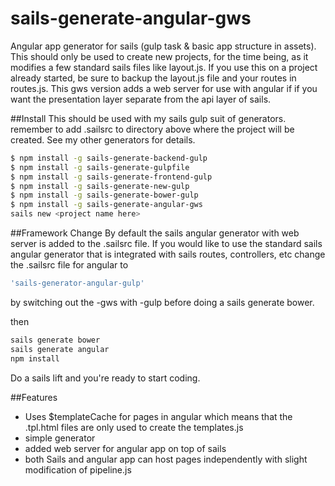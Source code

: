 sails-generate-angular-gws
===========================

Angular app generator for sails (gulp task &amp; basic app structure in assets). This should only be used to create
new projects, for the time being, as it modifies a few standard sails files like layout.js. If you use this on a project
already started, be sure to backup the layout.js file and your routes in routes.js. This gws version adds a web server
for use with angular if if you want the presentation layer separate from the api layer of sails.

##Install
This should be used with my sails gulp suit of generators. remember to add .sailsrc to directory above
where the project will be created. See my other generators for details.
```sh
$ npm install -g sails-generate-backend-gulp
$ npm install -g sails-generate-gulpfile
$ npm install -g sails-generate-frontend-gulp
$ npm install -g sails-generate-new-gulp
$ npm install -g sails-generate-bower-gulp
$ npm install -g sails-generate-angular-gws
sails new <project name here>
```
##Framework Change
By default the sails angular generator with web server is added to the .sailsrc file.
If you would like to use the standard sails angular generator that is integrated with sails routes, controllers, etc
change the .sailsrc file for angular to

```sh
'sails-generator-angular-gulp'
```
by switching out the -gws with -gulp before doing a sails generate bower.

then
```sh
sails generate bower
sails generate angular
npm install
```
Do a sails lift and you're ready to start coding.

##Features
- Uses $templateCache for pages in angular which means that the .tpl.html files are only used to create the templates.js
- simple generator
- added web server for angular app on top of sails
- both Sails and angular app can host pages independently with slight modification of pipeline.js
